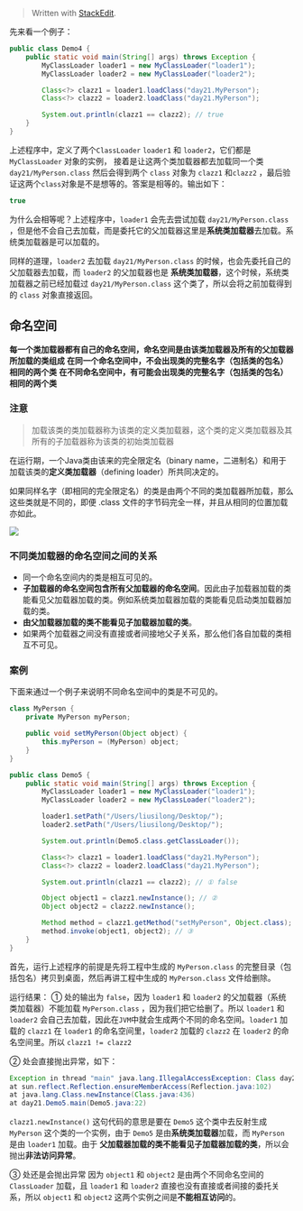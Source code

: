 


> Written with [StackEdit](https://stackedit.io/).

先来看一个例子：

```java
public class Demo4 {
    public static void main(String[] args) throws Exception {
        MyClassLoader loader1 = new MyClassLoader("loader1");
        MyClassLoader loader2 = new MyClassLoader("loader2");

        Class<?> clazz1 = loader1.loadClass("day21.MyPerson");
        Class<?> clazz2 = loader2.loadClass("day21.MyPerson");

        System.out.println(clazz1 == clazz2); // true
    }
}
```

上述程序中，定义了两个`ClassLoader` `loader1` 和 `loader2`，它们都是 `MyClassLoader` 对象的实例，
接着是让这两个类加载器都去加载同一个类 `day21/MyPerson.class` 然后会得到两个 `class` 对象为 `clazz1` 和`clazz2` ，最后验证这两个`class`对象是不是想等的。答案是相等的。输出如下：

```java
true
```

为什么会相等呢？上述程序中，`loader1` 会先去尝试加载 `day21/MyPerson.class` ，但是他不会自己去加载，而是委托它的父加载器这里是**系统类加载器**去加载。系统类加载器是可以加载的。

同样的道理，`loader2` 去加载 `day21/MyPerson.class` 的时候，也会先委托自己的父加载器去加载，而 `loader2` 的父加载器也是 **系统类加载器**，这个时候，系统类加载器之前已经加载过 `day21/MyPerson.class`  这个类了，所以会将之前加载得到的 `class` 对象直接返回。

## 命名空间

**每一个类加载器都有自己的命名空间，命名空间是由该类加载器及所有的父加载器所加载的类组成**
**在同一个命名空间中，不会出现类的完整名字（包括类的包名）相同的两个类**
**在不同命名空间中，有可能会出现类的完整名字（包括类的包名）相同的两个类**

### 注意

> 加载该类的类加载器称为该类的定义类加载器，这个类的定义类加载器及其所有的子加载器称为该类的初始类加载器

在运行期，一个Java类由该来的完全限定名（binary name，二进制名）和用于加载该类的**定义类加载器**（defining loader）所共同决定的。

如果同样名字（即相同的完全限定名）的类是由两个不同的类加载器所加载，那么这些类就是不同的，即便 .class 文件的字节码完全一样，并且从相同的位置加载亦如此。



![](https://user-gold-cdn.xitu.io/2019/5/2/16a7732b27c30ea1?w=564&h=604&f=png&s=31255)


### 不同类加载器的命名空间之间的关系 

- 同一个命名空间内的类是相互可见的。
- **子加载器的命名空间包含所有父加载器的命名空间**。因此由子加载器加载的类能看见父加载器加载的类。例如系统类加载器加载的类能看见启动类加载器加载的类。
- **由父加载器加载的类不能看见子加载器加载的类**。
- 如果两个加载器之间没有直接或者间接地父子关系，那么他们各自加载的类相互不可见。


### 案例

下面来通过一个例子来说明不同命名空间中的类是不可见的。

```java
class MyPerson {
    private MyPerson myPerson;

    public void setMyPerson(Object object) {
        this.myPerson = (MyPerson) object;
    }
}
```

```java
public class Demo5 {
    public static void main(String[] args) throws Exception {
        MyClassLoader loader1 = new MyClassLoader("loader1");
        MyClassLoader loader2 = new MyClassLoader("loader2");

        loader1.setPath("/Users/liusilong/Desktop/");
        loader2.setPath("/Users/liusilong/Desktop/");

        System.out.println(Demo5.class.getClassLoader());

        Class<?> clazz1 = loader1.loadClass("day21.MyPerson");
        Class<?> clazz2 = loader2.loadClass("day21.MyPerson");

        System.out.println(clazz1 == clazz2); // ① false

        Object object1 = clazz1.newInstance(); // ②
        Object object2 = clazz2.newInstance();

        Method method = clazz1.getMethod("setMyPerson", Object.class);
        method.invoke(object1, object2); // ③
    }
}
```

首先，运行上述程序的前提是先将工程中生成的 `MyPerson.class` 的完整目录（包括包名）拷贝到桌面，然后再讲工程中生成的 `MyPerson.class` 文件给删除。

运行结果：
① 处的输出为 `false`，因为 `loader1` 和 `loader2` 的父加载器（系统类加载器）不能加载 `MyPerson.class` ，因为我们把它给删了。所以 `loader1` 和 `loader2` 会自己去加载，因此在`JVM`中就会生成两个不同的命名空间。`loader1` 加载的 `clazz1` 在 `loader1` 的命名空间里，`loader2` 加载的 `clazz2` 在 `loader2` 的命名空间里。所以 `clazz1 != clazz2`

② 处会直接抛出异常，如下：

```java
Exception in thread "main" java.lang.IllegalAccessException: Class day21.Demo5 can not access a member of class day21.MyPerson with modifiers ""
at sun.reflect.Reflection.ensureMemberAccess(Reflection.java:102)
at java.lang.Class.newInstance(Class.java:436)
at day21.Demo5.main(Demo5.java:22)
```

`clazz1.newInstance()` 这句代码的意思是要在 `Demo5` 这个类中去反射生成 `MyPerson` 这个类的一个实例，由于 `Demo5` 是由**系统类加载器**加载，而 `MyPerson` 是由 `loader1` 加载。由于 **父加载器加载的类不能看见子加载器加载的类**，所以会抛出**非法访问异常**。

③ 处还是会抛出异常 因为 `object1` 和 `object2` 是由两个不同命名空间的`ClassLoader` 加载，且 `loader1` 和 `loader2` 直接也没有直接或者间接的委托关系，所以 `object1` 和 `object2` 这两个实例之间是**不能相互访问**的。
<!--stackedit_data:
eyJoaXN0b3J5IjpbMTE3MDA5Njg0OF19
-->